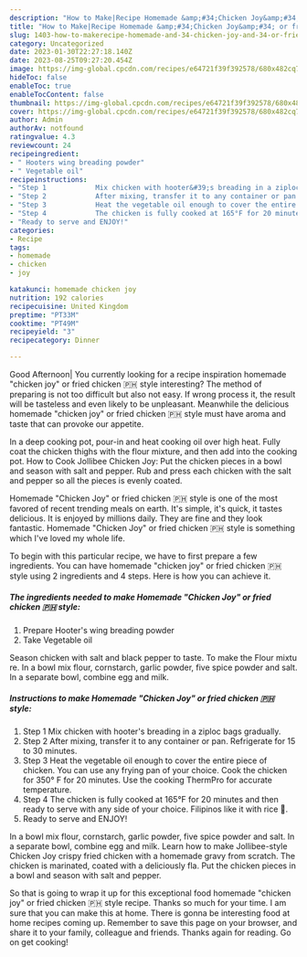 ```yaml
---
description: "How to Make|Recipe Homemade &amp;#34;Chicken Joy&amp;#34; or fried chicken 🇵🇭 style {That is Simple"
title: "How to Make|Recipe Homemade &amp;#34;Chicken Joy&amp;#34; or fried chicken 🇵🇭 style {That is Simple"
slug: 1403-how-to-makerecipe-homemade-and-34-chicken-joy-and-34-or-fried-chicken-style-that-is-simple
category: Uncategorized
date: 2023-01-30T22:27:18.140Z
date: 2023-08-25T09:27:20.454Z
image: https://img-global.cpcdn.com/recipes/e64721f39f392578/680x482cq70/homemade-chicken-joy-or-fried-chicken-style-recipe-main-photo.jpg
hideToc: false
enableToc: true
enableTocContent: false
thumbnail: https://img-global.cpcdn.com/recipes/e64721f39f392578/680x482cq70/homemade-chicken-joy-or-fried-chicken-style-recipe-main-photo.jpg
cover: https://img-global.cpcdn.com/recipes/e64721f39f392578/680x482cq70/homemade-chicken-joy-or-fried-chicken-style-recipe-main-photo.jpg
author: Admin
authorAv: notfound
ratingvalue: 4.3
reviewcount: 24
recipeingredient:
- " Hooters wing breading powder"
- " Vegetable oil"
recipeinstructions:
- "Step 1            Mix chicken with hooter&#39;s breading in a ziploc bags gradually."
- "Step 2            After mixing, transfer it to any container or pan. Refrigerate for 15 to 30 minutes."
- "Step 3            Heat the vegetable oil enough to cover the entire piece of chicken. You can use any frying pan of your choice. Cook the chicken for 350° F for 20 minutes. Use the cooking ThermPro for accurate temperature."
- "Step 4            The chicken is fully cooked at 165°F for 20 minutes and then ready to serve with any side of your choice. Filipinos like it with rice 🍚."
- "Ready to serve and ENJOY!"
categories:
- Recipe
tags:
- homemade
- chicken
- joy

katakunci: homemade chicken joy 
nutrition: 192 calories
recipecuisine: United Kingdom
preptime: "PT33M"
cooktime: "PT49M"
recipeyield: "3"
recipecategory: Dinner

---
```



Good Afternoon| You currently looking for a recipe inspiration homemade &#34;chicken joy&#34; or fried chicken 🇵🇭 style interesting? The method of preparing is not too difficult but also not easy. If wrong process it, the result will be tasteless and even likely to be unpleasant. Meanwhile the delicious homemade &#34;chicken joy&#34; or fried chicken 🇵🇭 style must have aroma and taste that can provoke our appetite.





In a deep cooking pot, pour-in and heat cooking oil over high heat. Fully coat the chicken thighs with the flour mixture, and then add into the cooking pot. How to Cook Jollibee Chicken Joy: Put the chicken pieces in a bowl and season with salt and pepper. Rub and press each chicken with the salt and pepper so all the pieces is evenly coated.

Homemade &#34;Chicken Joy&#34; or fried chicken 🇵🇭 style is one of the most favored of recent trending meals on earth. It's simple, it's quick, it tastes delicious. It is enjoyed by millions daily. They are fine and they look fantastic. Homemade &#34;Chicken Joy&#34; or fried chicken 🇵🇭 style is something which I've loved my whole life.


To begin with this particular recipe, we have to first prepare a few ingredients. You can have homemade &#34;chicken joy&#34; or fried chicken 🇵🇭 style using 2 ingredients and 4 steps. Here is how you can achieve it.

<!--inarticleads1-->

##### The ingredients needed to make Homemade &#34;Chicken Joy&#34; or fried chicken 🇵🇭 style:

1. Prepare  Hooter&#39;s wing breading powder
1. Take  Vegetable oil


Season chicken with salt and black pepper to taste. To make the Flour mixtu re. In a bowl mix flour, cornstarch, garlic powder, five spice powder and salt. In a separate bowl, combine egg and milk. 

<!--inarticleads2-->

##### Instructions to make Homemade &#34;Chicken Joy&#34; or fried chicken 🇵🇭 style:

1. Step 1            Mix chicken with hooter&#39;s breading in a ziploc bags gradually.
1. Step 2            After mixing, transfer it to any container or pan. Refrigerate for 15 to 30 minutes.
1. Step 3            Heat the vegetable oil enough to cover the entire piece of chicken. You can use any frying pan of your choice. Cook the chicken for 350° F for 20 minutes. Use the cooking ThermPro for accurate temperature.
1. Step 4            The chicken is fully cooked at 165°F for 20 minutes and then ready to serve with any side of your choice. Filipinos like it with rice 🍚.
1. Ready to serve and ENJOY!

In a bowl mix flour, cornstarch, garlic powder, five spice powder and salt. In a separate bowl, combine egg and milk. Learn how to make Jollibee-style Chicken Joy crispy fried chicken with a homemade gravy from scratch. The chicken is marinated, coated with a deliciously fla. Put the chicken pieces in a bowl and season with salt and pepper. 

So that is going to wrap it up for this exceptional food homemade &#34;chicken joy&#34; or fried chicken 🇵🇭 style recipe. Thanks so much for your time. I am sure that you can make this at home. There is gonna be interesting food at home recipes coming up. Remember to save this page on your browser, and share it to your family, colleague and friends. Thanks again for reading. Go on get cooking!
